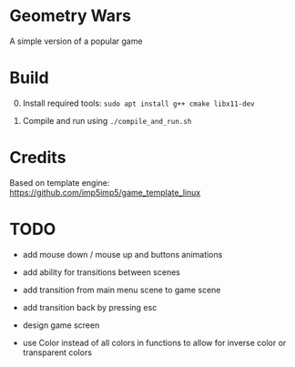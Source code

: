 # Geometry Wars

A simple version of a popular game

# Build

0. Install required tools: `sudo apt install g++ cmake libx11-dev`

1. Compile and run using `./compile_and_run.sh`

# Credits

Based on template engine: https://github.com/imp5imp5/game_template_linux

# TODO

- add mouse down / mouse up and buttons animations


- add ability for transitions between scenes

- add transition from main menu scene to game scene

- add transition back by pressing esc


- design game screen


- use Color instead of all colors in functions to allow for inverse color or transparent colors
